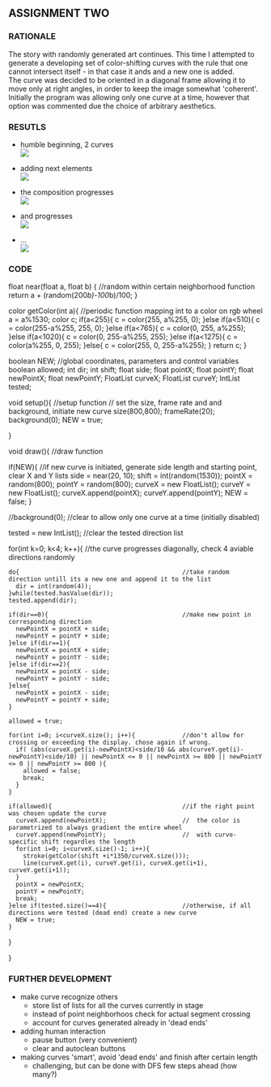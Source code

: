 ## ASSIGNMENT TWO

### RATIONALE

The story with randomly generated art continues. This time I attempted to generate a developing set of color-shifting curves with the rule that one cannot intersect itself - in that case it ands and a new one is added.\
The curve was decided to be oriented in a diagonal frame allowing it to move only at right angles, in order to keep the image somewhat 'coherent'.\
Initially the program was allowing only one curve at a time, however that option was commented due the choice of arbitrary aesthetics.


### RESUTLS

- humble beginning, 2 curves\
![](1.png)

- adding next elements\
![](2.png)

- the composition progresses\
![](3.png)

- and progresses\
![](4.png)

- ...\
![](5.png)


### CODE

float near(float a, float b) {                      //random within certain neighborhood function
  return a + (random(200*b)-100*b)/100;
}

color getColor(int a){                              //periodic function mapping int to a color on rgb wheel
  a = a%1530;
  color c;
  if(a<255){
    c = color(255, a%255, 0);
  }else if(a<510){
    c = color(255-a%255, 255, 0);
  }else if(a<765){
    c = color(0, 255, a%255);
  }else if(a<1020){
    c = color(0, 255-a%255, 255);
  }else if(a<1275){
    c = color(a%255, 0, 255);
  }else{
    c = color(255, 0, 255-a%255);
  }
  return c;
}


boolean NEW;                                        //global coordinates, parameters and control variables
boolean allowed;
int dir;
int shift;
float side;
float pointX;
float pointY;
float newPointX;
float newPointY;
FloatList curveX;
FloatList curveY;
IntList tested;


void setup(){                                       //setup function
                                                    //  set the size, frame rate and and background, initiate new curve
  size(800,800);
  frameRate(20);
  background(0);
  NEW = true;

}

void draw(){                                        //draw function
  
  if(NEW){                                          //if new curve is initiated, generate side length and starting point, clear X and Y lists
    side = near(20, 10);
    shift = int(random(1530));
    pointX = random(800);
    pointY = random(800);
    curveX = new FloatList();
    curveY = new FloatList();
    curveX.append(pointX);
    curveY.append(pointY);
    NEW = false;
  }

  //background(0);                                  //clear to allow only one curve at a time (initially disabled)
  
  tested = new IntList();                           //clear the tested direction list
  
  for(int k=0; k<4; k++){                           //the curve progresses diagonally, check 4 aviable directions randomly
    
    do{                                             //take random direction untill its a new one and append it to the list
      dir = int(random(4));
    }while(tested.hasValue(dir));
    tested.append(dir);
    
    if(dir==0){                                     //make new point in corresponding direction
      newPointX = pointX + side;
      newPointY = pointY + side;
    }else if(dir==1){
      newPointX = pointX + side;
      newPointY = pointY - side;
    }else if(dir==2){
      newPointX = pointX - side;
      newPointY = pointY - side;
    }else{
      newPointX = pointX - side;
      newPointY = pointY + side;
    }
    
    allowed = true;
    
    for(int i=0; i<curveX.size(); i++){             //don't allow for crossing or exceeding the display. chose again if wrong.
      if( (abs(curveX.get(i)-newPointX)<side/10 && abs(curveY.get(i)-newPointY)<side/10) || newPointX <= 0 || newPointX >= 800 || newPointY <= 0 || newPointY >= 800 ){
        allowed = false;
        break;
      }
    }
    
    if(allowed){                                    //if the right point was chosen update the curve
      curveX.append(newPointX);                     //  the color is parametrized to always gradient the entire wheel
      curveY.append(newPointY);                     //  with curve-specific shift regardles the length
      for(int i=0; i<curveX.size()-1; i++){
        stroke(getColor(shift +i*1350/curveX.size()));
        line(curveX.get(i), curveY.get(i), curveX.get(i+1), curveY.get(i+1));
      }
      pointX = newPointX;
      pointY = newPointY;
      break;
    }else if(tested.size()==4){                     //otherwise, if all directions were tested (dead end) create a new curve
      NEW = true;      
    }
    
  }

}


### FURTHER DEVELOPMENT
- make curve recognize others
  - store list of lists for all the curves currently in stage
  - instead of point neighborhoos check for actual segment crossing
  - account for curves generated already in 'dead ends' 
- adding human interaction
  - pause button (very convenient)
  - clear and autoclean buttons
- making curves 'smart', avoid 'dead ends' and finish after certain length
  - challenging, but can be done with DFS few steps ahead (how many?)
